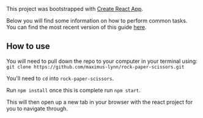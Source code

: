 This project was bootstrapped with [Create React App](https://github.com/facebookincubator/create-react-app).

Below you will find some information on how to perform common tasks.<br>
You can find the most recent version of this guide [here](https://github.com/facebookincubator/create-react-app/blob/master/packages/react-scripts/template/README.md).

## How to use
You will need to pull down the repo to your computer in your terminal using:
`git clone https://github.com/maximus-lynn/rock-paper-scissors.git`

You'll need to `cd` into `rock-paper-scissors`.

Run `npm install` once this is complete run `npm start`. 

This will then open up a new tab in your browser with the react project for you to navigate through. 
